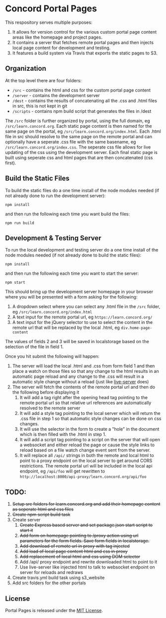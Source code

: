 # Concord Portal Pages

This respository serves multiple purposes:

1. It allows for version control for the various custom portal page content areas like the homepage and project pages.
2. It contains a server that fetches remote portal pages and then injects local page content for development and testing.
2. It features a build system via Travis that exports the static pages to S3.

## Organization

At the top level there are four folders:

* `/src` - contains the html and css for the custom portal page content
* `/server` - contains the development server
* `/dest` - contains the results of concatenating all the .css and .html files in src, this is not kept in git
* `/scripts` - contains npm build script that generates the files in /dest

The `/src` folder is further organized by portal, using the full domain, eg `/src/learn.concord.org`.  Each static page content is then named for the same page on the portal, eg `/src/learn.concord.org/index.html`.  Each .html file in src should resolve to the same page on the remote portal and can optionally have a seperate .css file with the same basename, eg `/src/learn.concord.org/index.css`.  The seperate css file allows for live updating of the css using the development server.   Each final static page is built using seperate css and html pages that are then concatenated (css first).

## Build the Static Files

To build the static files do a one time install of the node modules needed (if not already done to run the development server):

`npm install`

and then run the following each time you want build the files:

`npm run build`

## Development & Testing Server

To run the local development and testing server do a one time install of the node modules needed (if not already done to build the static files):

`npm install`

and then run the following each time you want to start the server:

`npm start`

This should bring up the development server homepage in your browser where you will be presented with a form asking for the following:

1. A dropdown select where you can select any .html file in the `/src` folder, eg `/src/learn.concord.org/index.html`
2. A text input for the remote portal url, eg `https://learn.concord.org/`
3. A text input for the jQuery selector to use to select the content in the remote url that will be replaced by the local .html, eg `div.home-page-content`

The values of fields 2 and 3 will be saved in localstorage based on the selection of the file in field 1.

Once you hit submit the following will happen:

1. The server will load the local .html and .css from form field 1 and then place a watch on those files so that any change to the html results in an automatic page reload and any change to the .css will result in a automatic style change without a reload (just like [live-server](https://github.com/tapio/live-server) does)
2. The server will fetch the contents of the remote portal url and then do the following before displaying it
    1. It will add a <base href="..."> tag right after the opening head tag pointing to the remote portal url so that relative url references are      automatically resolved to the remote server
    2. It will add a style tag pointing to the local server which will return the .css file in step 1 so that automatic style changes can be done on css changes.
    3. It will use the selector in the form to create a "hole" in the document which is then filled with the .html in step 1.
    4. It will add a script tag pointing to a script on the server that will open a websocket and either reload the page or cause the style links to      reload based on a file watch change event sent from the server.
    5. It will replace all `/api/` strings in both the remote and local html to point to a proxy endpoint on the local server to get around CORS restrictions.  The remote portal url will be included in the local api endpoint, eg `/api/foo` will get rewritten to `http://localhost:8000/api-proxy/learn.concord.org/api/foo`

## TODO:

1. ~~Setup src folders for learn.concord.org and add their homepage content as seperate html and css files~~
2. ~~Create npm script build task~~
3. Create server
    1. ~~Create Express based server and set package.json start script to start it~~
    2. ~~Add form on homepage pointing to /proxy action using url parameters for the form fields.  Save form fields in localstorage.~~
    3. ~~Add download of remote url in proxy with <base> tag injected~~
    4. ~~Add load of local page content html and css in proxy~~
    5. ~~Add replacement of local html and css using DOM selector~~
    6. Add /api/ proxy endpoint and rewrite downloaded html to point to it
    7. Use live-server like injected html to talk to websocket endpoint on server for reloads and redraws
4. Create travis.yml build task using s3_website
5. Add src folders for the other portals

## License

Portal Pages is released under the [MIT License](LICENSE).